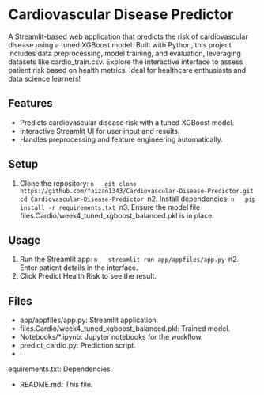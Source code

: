 # Cardiovascular Disease Predictor

A Streamlit-based web application that predicts the risk of cardiovascular disease using a tuned XGBoost model. Built with Python, this project includes data preprocessing, model training, and evaluation, leveraging datasets like cardio_train.csv. Explore the interactive interface to assess patient risk based on health metrics. Ideal for healthcare enthusiasts and data science learners!

## Features
- Predicts cardiovascular disease risk with a tuned XGBoost model.
- Interactive Streamlit UI for user input and results.
- Handles preprocessing and feature engineering automatically.

## Setup
1. Clone the repository:
   ``n   git clone https://github.com/faizan1343/Cardiovascular-Disease-Predictor.git
   cd Cardiovascular-Disease-Predictor
   ``n2. Install dependencies:
   ``n   pip install -r requirements.txt
   ``n3. Ensure the model file files.Cardio/week4_tuned_xgboost_balanced.pkl is in place.

## Usage
1. Run the Streamlit app:
   ``n   streamlit run app/appfiles/app.py
   ``n2. Enter patient details in the interface.
3. Click Predict Health Risk to see the result.

## Files
- app/appfiles/app.py: Streamlit application.
- files.Cardio/week4_tuned_xgboost_balanced.pkl: Trained model.
- Notebooks/*.ipynb: Jupyter notebooks for the workflow.
- predict_cardio.py: Prediction script.
- 
equirements.txt: Dependencies.
- README.md: This file.
